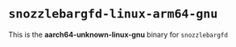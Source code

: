 # `snozzlebargfd-linux-arm64-gnu`

This is the **aarch64-unknown-linux-gnu** binary for `snozzlebargfd`

